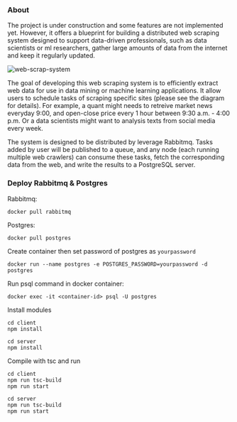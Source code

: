 ### About
The project is under construction and some features are not implemented yet. However, it offers a blueprint for building a distributed web scraping system designed to support data-driven professionals, such as data scientists or ml researchers, gather large amounts of data from the internet and keep it regularly updated.

![web-scrap-system](https://github.com/user-attachments/assets/be434959-7377-44ab-8bb5-f71b5e1e1151)

The goal of developing this web scraping system is to efficiently extract web data for use in data mining or machine learning applications. It allow users to schedule tasks of scraping specific sites (please see the diagram for details). For example, a quant might needs to retreive market news everyday 9:00, and open-close price every 1 hour between 9:30 a.m. - 4:00 p.m. Or a data scientists might want to analysis texts from social media every week. 

The system is designed to be distributed by leverage Rabbitmq. Tasks added by user will be published to a queue, and any node (each running multiple web crawlers) can consume these tasks, fetch the corresponding data from the web, and write the results to a PostgreSQL server.

### Deploy Rabbitmq & Postgres
Rabbitmq:
```
docker pull rabbitmq
```
Postgres:   
```
docker pull postgres
```
Create container then set password of postgres as `yourpassword`
```
docker run --name postgres -e POSTGRES_PASSWORD=yourpassword -d postgres
```
Run psql command in docker container: 
```
docker exec -it <container-id> psql -U postgres 
```
Install modules
```
cd client
npm install
```
```
cd server
npm install
```
Compile with tsc and run
```
cd client
npm run tsc-build
npm run start
```
```
cd server
npm run tsc-build
npm run start
```
